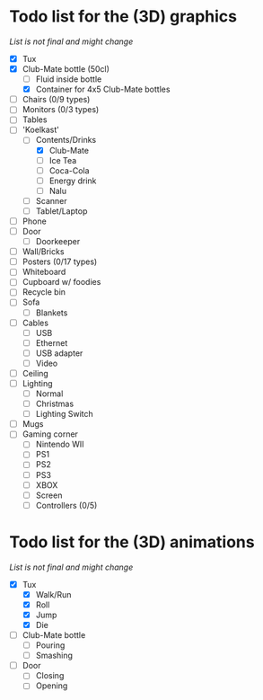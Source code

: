 # Todo list for the (3D) graphics
*List is not final and might change*
 - [x] Tux
 - [x] Club-Mate bottle (50cl)
   - [ ] Fluid inside bottle
   - [x] Container for 4x5 Club-Mate bottles
 - [ ] Chairs (0/9 types)
 - [ ] Monitors (0/3 types)
 - [ ] Tables
 - [ ] 'Koelkast'
   - [ ] Contents/Drinks
     - [x] Club-Mate
     - [ ] Ice Tea
     - [ ] Coca-Cola
     - [ ] Energy drink
     - [ ] Nalu
   - [ ] Scanner
   - [ ] Tablet/Laptop
 - [ ] Phone
 - [ ] Door
   - [ ] Doorkeeper
 - [ ] Wall/Bricks
 - [ ] Posters (0/17 types)
 - [ ] Whiteboard
 - [ ] Cupboard w/ foodies
 - [ ] Recycle bin
 - [ ] Sofa
   - [ ] Blankets
 - [ ] Cables
   - [ ] USB
   - [ ] Ethernet
   - [ ] USB adapter
   - [ ] Video
 - [ ] Ceiling
 - [ ] Lighting
   - [ ] Normal
   - [ ] Christmas
   - [ ] Lighting Switch
 - [ ] Mugs
 - [ ] Gaming corner
   - [ ] Nintendo WII
   - [ ] PS1
   - [ ] PS2
   - [ ] PS3
   - [ ] XBOX
   - [ ] Screen
   - [ ] Controllers (0/5)

# Todo list for the (3D) animations
*List is not final and might change*
 - [x] Tux
   - [x] Walk/Run
   - [x] Roll
   - [x] Jump
   - [x] Die
 - [ ] Club-Mate bottle
   - [ ] Pouring
   - [ ] Smashing
 - [ ] Door
   - [ ] Closing
   - [ ] Opening
